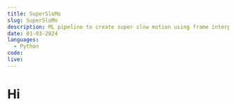 ```yaml
---
title: SuperSloMo
slug: SuperSloMo
description: ML pipeline to create super slow motion using frame interpolation
date: 01-03-2024
languages:
  - Python
code:
live:
---
```


# Hi
